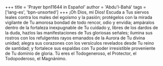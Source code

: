 +++
title = 'Prayer bpn11644 in Español'
author = 'Abdu'l-Bahá'
tags = ['lang-es', 'bpn-unsorted']
+++
¡Oh Dios, mi Dios! Escuda a Tus siervos leales contra los males del egoísmo y la pasión; protégelos con la mirada vigilante de Tu amorosa bondad de todo rencor, odio y envidia; ampáralos dentro de la fortaleza inexpugnable de Tu cuidado y, libres de los dardos de la duda, hazlos las manifestaciones de Tus gloriosas señales; ilumina sus rostros con los refulgentes rayos emanados de la Aurora de Tu divina unidad; alegra sus corazones con los versículos revelados desde Tu reino de santidad; y fortalece sus espaldas con Tu poder irresistible proveniente de Tu dominio de gloria. Tú eres el Todogeneroso, el Protector, el Todopoderoso, el Magnánimo.
